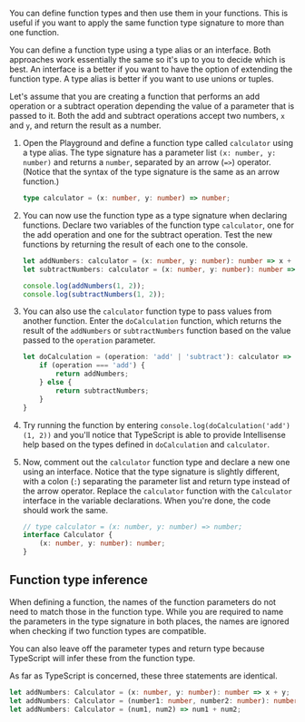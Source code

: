 You can define function types and then use them in your functions. This is useful if you want to apply the same function type signature to more than one function.

You can define a function type using a type alias or an interface. Both approaches work essentially the same so it's up to you to decide which is best. An interface is a better if you want to have the option of extending the function type. A type alias is better if you want to use unions or tuples.

Let's assume that you are creating a function that performs an add operation or a subtract operation depending the value of a parameter that is passed to it. Both the add and subtract operations accept two numbers, `x` and `y`, and return the result as a number.

1. Open the Playground and define a function type called `calculator` using a type alias. The type signature has a parameter list `(x: number, y: number)` and returns a `number`, separated by an arrow (`=>`) operator. (Notice that the syntax of the type signature is the same as an arrow function.)

   ```typescript
   type calculator = (x: number, y: number) => number;
   ```

2. You can now use the function type as a type signature when declaring functions. Declare two variables of the function type `calculator`, one for the add operation and one for the subtract operation. Test the new functions by returning the result of each one to the console.

   ```typescript
   let addNumbers: calculator = (x: number, y: number): number => x + y;
   let subtractNumbers: calculator = (x: number, y: number): number => x - y;
   
   console.log(addNumbers(1, 2));
   console.log(subtractNumbers(1, 2));
   ```

3. You can also use the `calculator` function type to pass values from another function. Enter the `doCalculation` function, which returns the result of the `addNumbers` or `subtractNumbers` function based on the value passed to the `operation` parameter.

   ```typescript
   let doCalculation = (operation: 'add' | 'subtract'): calculator => {
       if (operation === 'add') {
           return addNumbers;
       } else {
           return subtractNumbers;
       }
   }
   
   ```

4. Try running the function by entering `console.log(doCalculation('add')(1, 2))` and you'll notice that TypeScript is able to provide Intellisense help based on the types defined in `doCalculation` and `calculator`.
5. Now, comment out the `calculator` function type and declare a new one using an interface. Notice that the type signature is slightly different, with a colon (`:`) separating the parameter list and return type instead of the arrow operator. Replace the `calculator` function with the `Calculator` interface in the variable declarations. When you're done, the code should work the same.

   ```typescript
   // type calculator = (x: number, y: number) => number;
   interface Calculator {
       (x: number, y: number): number;
   }
   
   ```

## Function type inference

When defining a function, the names of the function parameters do not need to match those in the function type. While you are required to name the parameters in the type signature in both places, the names are ignored when checking if two function types are compatible.

You can also leave off the parameter types and return type because TypeScript will infer these from the function type.

As far as TypeScript is concerned, these three statements are identical.

```typescript
let addNumbers: Calculator = (x: number, y: number): number => x + y;
let addNumbers: Calculator = (number1: number, number2: number): number => number1 + number2;
let addNumbers: Calculator = (num1, num2) => num1 + num2;
```
